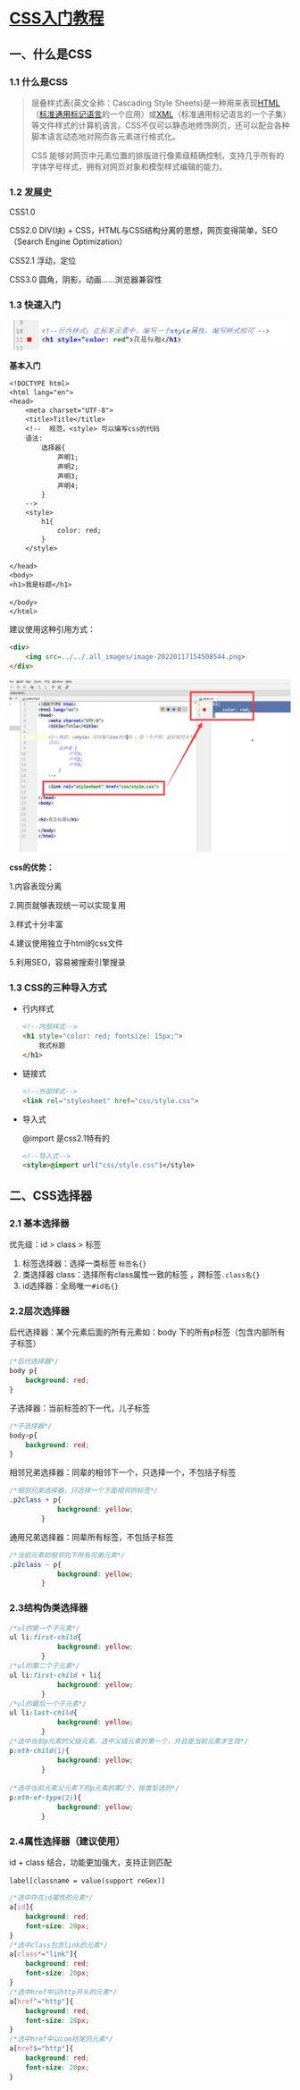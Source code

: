 



# [CSS入门教程](https://www.bilibili.com/video/BV1YJ411a7dy)

## 一、什么是CSS

### 1.1 什么是CSS

>层叠样式表(英文全称：Cascading Style Sheets)是一种用来表现[HTML](https://baike.baidu.com/item/HTML)（[标准通用标记语言](https://baike.baidu.com/item/标准通用标记语言/6805073)的一个应用）或[XML](https://baike.baidu.com/item/XML)（标准通用标记语言的一个子集）等文件样式的计算机语言。CSS不仅可以静态地修饰网页，还可以配合各种脚本语言动态地对网页各元素进行格式化。
>
>CSS 能够对网页中元素位置的排版进行像素级精确控制，支持几乎所有的字体字号样式，拥有对网页对象和模型样式编辑的能力。

### 1.2 发展史

CSS1.0

CSS2.0 DIV(块) + CSS，HTML与CSS结构分离的思想，网页变得简单，SEO（Search Engine Optimization）

CSS2.1 浮动，定位

CSS3.0 圆角，阴影，动画......浏览器兼容性

### 1.3 快速入门

<style> </style>

<img src="..\..\.all_images\image-20220117154934583.png" alt="image-20220117154934583"/>

**基本入门**

```html5
<!DOCTYPE html>
<html lang="en">
<head>
    <meta charset="UTF-8">
    <title>Title</title>
    <!--  规范，<style> 可以编写css的代码
    语法:
        选择器{
            声明1;
            声明2;
            声明3;
            声明4;
        }
    -->
    <style>
        h1{
            color: red;
        }
    </style>

</head>
<body>
<h1>我是标题</h1>

</body>
</html>
```

建议使用这种引用方式：

```html
<div>
    <img src=../../.all_images/image-20220117154508544.png>
</div>
```

![image-20220117154508544](../../.all_images/image-20220117154508544.png)

**css的优势：**

1.内容表现分离

2.网页就够表现统一可以实现复用

3.样式十分丰富

4.建议使用独立于html的css文件

5.利用SEO，容易被搜索引擎搜录



### 1.3 CSS的三种导入方式

- 行内样式

  ```html
  <!--内部样式-->
  <h1 style="color: red; fontsize: 15px;">
      我式标题
  </h1>
  ```

- 链接式

  ```html
  <!--外部样式-->
  <link rel="stylesheet" href="css/style.css">
  ```

- 导入式

  @import 是css2.1特有的

  ```html
  <!--导入式-->
  <style>@import url("css/style.css")</style>
  ```



## 二、CSS选择器

### 2.1 基本选择器

优先级：id > class > 标签

1. 标签选择器：选择一类标签 `标签名{}`
2. 类选择器 class：选择所有class属性一致的标签 ，跨标签`.class名{}`
3. id选择器：全局唯一`#id名{}`

### 2.2层次选择器

后代选择器：某个元素后面的所有元素如：body 下的所有p标签（包含内部所有子标签）

```css
/*后代选择器*/
body p{
    background: red;
}
```

子选择器：当前标签的下一代，儿子标签

```css
/*子选择器*/
body>p{
    background: red;
}
```

相邻兄弟选择器：同辈的相邻下一个，只选择一个，不包括子标签

```css
/*相邻兄弟选择器，只选择一个下面相邻的标签*/
.p2class + p{
            background: yellow;
        }
```

通用兄弟选择器：同辈所有标签，不包括子标签

```css
/*当前元素的相邻向下所有兄弟元素*/
.p2class ~ p{
            background: yellow;
        }
```



### 2.3结构伪类选择器

``` css
/*ul的第一个子元素*/
ul li:first-child{
            background: yellow;
        }
/*ul的第二个子元素*/
ul li:first-child + li{
            background: yellow;
        }
/*ul的最后一个子元素*/
ul li:last-child{
            background: yellow;
        }
/*选中当前p元素的父级元素，选中父级元素的第一个，并且是当前元素才生效*/
p:nth-child(1){
            background: yellow;
        }

/*选中当前元素父元素下的p元素的第2个，按类型选则*/
p:nth-of-type(2)){
            background: yellow;
        }
```

### 2.4属性选择器（建议使用）

id + class 结合，功能更加强大，支持正则匹配

`label[classname = value(support reGex)]`

```css
/*选中存在id属性的元素*/
a[id]{
    background: red;
    font-size: 20px;
}
/*选中class包含link的元素*/
a[class*="link"]{
    background: red;
    font-size: 20px;
}
/*选中href中以http开头的元素*/
a[href^="http"]{
    background: red;
    font-size: 20px;
}
/*选中href中以com结尾的元素*/
a[href$="http"]{
    background: red;
    font-size: 20px;
}
```



